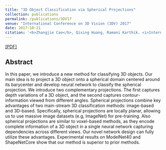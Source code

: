 ```yaml
---
title: "3D Object Classification via Spherical Projections"
collection: publications
permalink: /publications/3DV17
venue: "International Conference on 3D Vision (3DV) 2017"
date: 2017-10-21
citation: '<b>Zhangjie Cao</b>, Qixing Huang, Ramani Karthik. <i>International Conference on 3D Vision</i> <b>3DV 2017</b>.'
---
```


[[PDF]](https://arxiv.org/pdf/1712.04426.pdf)

## Abstract
In this paper, we introduce a new method for classifying 3D objects. Our main idea is to project a 3D object onto a spherical domain centered around its barycenter and develop neural network to classify the spherical projection. We introduce two complementary projections. The first captures depth variations of a 3D object, and the second captures contour-information viewed from different angles. Spherical projections combine key advantages of two main-stream 3D classification methods: image-based and 3D-based. Specifically, spherical projections are locally planar, allowing us to use massive image datasets (e.g, ImageNet) for pre-training. Also spherical projections are similar to voxel-based methods, as they encode complete information of a 3D object in a single neural network capturing dependencies across different views. Our novel network design can fully utilize these advantages. Experimental results on ModelNet40 and ShapeNetCore show that our method is superior to prior methods.

